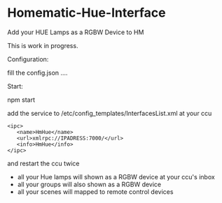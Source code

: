 # Homematic-Hue-Interface
Add your HUE Lamps as a RGBW Device to HM


This is work in progress.


Configuration:

fill the config.json ....


Start:

npm start



add the service to /etc/config_templates/InterfacesList.xml  at your ccu

 ```
 <ipc>
    <name>HmHue</name>
    <url>xmlrpc://IPADRESS:7000/</url>
    <info>HmHue</info>
 </ipc>
 ```
  
and restart the ccu twice


* all your Hue lamps will shown as a RGBW device at your ccu's inbox
* all your groups will also shown as a RGBW device
* all your scenes will mapped to remote control devices